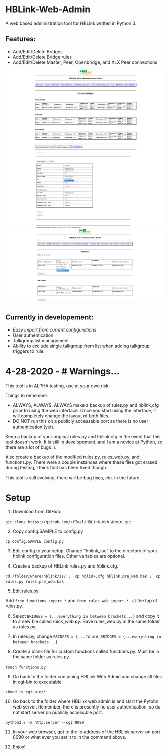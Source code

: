 # HBLink-Web-Admin
A web based administration tool for HBLink written in Python 3.

## Features:

  * Add/Edit/Delete Bridges
  * Add/Edit/Delete Bridge rules
  * Add/Edit/Delete Master, Peer, Openbridge, and XLX Peer connections



<img src="web-admin-1.png?raw=true">



<img src="web-admin-2.png?raw=true">



<img src="web-admin-3.png?raw=true">



## Currently in developement:
* _*Easy import from current configurations*_
* User authentication
* Talkgroup list management
* Ability to exclude single talkgroup from list when adding talkgroup triggers to rule.

# 4-28-2020 - # Warnings...

This tool is in ALPHA testing, use at your own risk.

Things to remember:
* ALWAYS, ALWAYS, ALWAYS make a backup of rules.py and hblink,cfg prior to using the web interface. Once you start using the interface, it will completely change the layout of both files.
* DO NOT run this on a publicly accessable port as there is no user authentication (yet).

Keep a backup of your original rules.py and hblink.cfg in the event that this tool doesn't work. It is still in developement, and I am a novice at Python, so there are a lot of bugs :).

Also create a backup of the modified rules.py, rules_web.py, and functions.py. There were a couple instances where these files got erased during testing, I think that has been fixed though.

This tool is still evolving, there will be bug fixes, etc. in the future.

# Setup

1. Download from GitHub.

`git clone https://github.com/kf7eel/HBLink-Web-Admin.git
`

2. Copy config.SAMPLE to config.py

` cp config.SAMPLE config.py
`

3. Edit config to your setup. Change "hblink_loc" to the directory of your hblink configuration files. Other variables are optional.

4. Create a backup of HBLink rules.py and hblink.cfg.

` cd /folder/where/hblink/is/ ; 
cp hblink.cfg hblink.pre_web.bak ; 
cp rules.py rules.pre_web.bak
`

5. Edit rules.py.

Add `from functions import *` and `from rules_web import *
` at the top of rules.py.

6. Select `BRIDGES = {...everything in between brackets...}` and copy it to a new file called _rules_web.py_. Save rules_web.py in the same folder as rules.py. 

7. In rules.py, change `BRIDGES = {...` to `old_BRIDGES = {...everything in between brackets...}`

8. Create a blank file for custom functions called functions.py. Must be in the same folder as rules.py.

`touch functions.py
`

9. Go back to the folder containing HBLink Web Admin and change all files in cgi-bin to executable.

`chmod +x cgi-bin/*
`

10. Go back to the folder where HBLink web admin is and start the Pytohn web server. Remember, there is presently no user authentication, so do not start server on publicly accessible port.

`python3.7 -m http.server --cgi 8090
`

11. In your web browser, got to the ip address of the HBLink server on port 8090 or what ever you set it to in the command above.

12. Enjoy!
